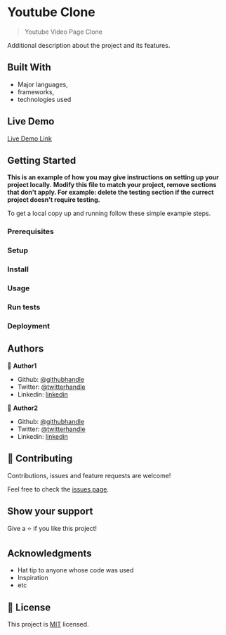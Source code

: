 # Youtube Clone

> Youtube Video Page Clone


Additional description about the project and its features.

## Built With

- Major languages,
- frameworks,
- technologies used

## Live Demo

[Live Demo Link](https://livedemo.com)


## Getting Started

**This is an example of how you may give instructions on setting up your project locally.**
**Modify this file to match your project, remove sections that don't apply. For example: delete the testing section if the currect project doesn't require testing.**


To get a local copy up and running follow these simple example steps.

### Prerequisites

### Setup

### Install

### Usage

### Run tests

### Deployment



## Authors

👤 **Author1**

- Github: [@githubhandle](https://github.com/githubhandle)
- Twitter: [@twitterhandle](https://twitter.com/twitterhandle)
- Linkedin: [linkedin](https://linkedin.com/linkedinhandle)

👤 **Author2**

- Github: [@githubhandle](https://github.com/githubhandle)
- Twitter: [@twitterhandle](https://twitter.com/twitterhandle)
- Linkedin: [linkedin](https://linkedin.com/linkedinhandle)

## 🤝 Contributing

Contributions, issues and feature requests are welcome!

Feel free to check the [issues page](issues/).

## Show your support

Give a ⭐️ if you like this project!

## Acknowledgments

- Hat tip to anyone whose code was used
- Inspiration
- etc

## 📝 License

This project is [MIT](lic.url) licensed.
